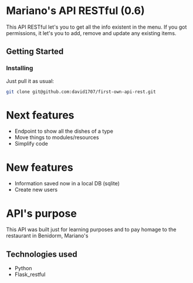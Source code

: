 # Mariano's API RESTful (0.6)

This API RESTful let's you to get all the info existent in the menu. If you got permissions, it let's you to add, remove and update any existing items.

## Getting Started


### Installing

Just pull it as usual:

```bash
git clone git@github.com:david1707/first-own-api-rest.git
```

# Next features
* Endpoint to show all the dishes of a type
* Move things to modules/resources
* Simplify code

# New features
* Information saved now in a local DB (sqlite)
* Create new users

# API's purpose

This API was built just for learning purposes and to pay homage to the restaurant in Benidorm, Mariano's

## Technologies used

* Python
* Flask_restful
